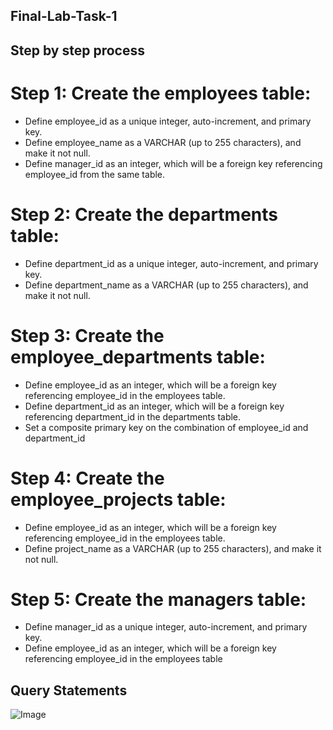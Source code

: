 ## Final-Lab-Task-1

## Step by step process
# Step 1: Create the employees table:

* Define employee_id as a unique integer, auto-increment, and primary key.
* Define employee_name as a VARCHAR (up to 255 characters), and make it not null.
* Define manager_id as an integer, which will be a foreign key referencing employee_id from the same table.

# Step 2: Create the departments table:

* Define department_id as a unique integer, auto-increment, and primary key.
* Define department_name as a VARCHAR (up to 255 characters), and make it not null.

# Step 3: Create the employee_departments table:

* Define employee_id as an integer, which will be a foreign key referencing employee_id in the employees table.
* Define department_id as an integer, which will be a foreign key referencing department_id in the departments table.
* Set a composite primary key on the combination of employee_id and department_id

# Step 4: Create the employee_projects table:

* Define employee_id as an integer, which will be a foreign key referencing employee_id in the employees table.
* Define project_name as a VARCHAR (up to 255 characters), and make it not null.

# Step 5: Create the managers table:

* Define manager_id as a unique integer, auto-increment, and primary key.
* Define employee_id as an integer, which will be a foreign key referencing employee_id in the employees table

## Query Statements
![Image]()
